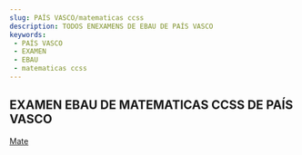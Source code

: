 ```yaml
---
slug: PAÍS VASCO/matematicas ccss
description: TODOS ENEXAMENS DE EBAU DE PAÍS VASCO
keywords:
 - PAÍS VASCO
 - EXAMEN
 - EBAU
 - matematicas ccss
---
```

## EXAMEN EBAU DE MATEMATICAS CCSS DE PAÍS VASCO
[Mate](https://drive.google.com/drive/folders/1D-tHjSiXDHuupEgD18awRR3kZuKS61pn?usp=sharing)